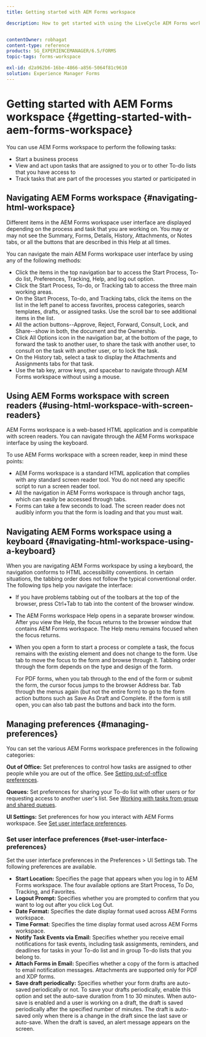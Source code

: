 ```yaml
---
title: Getting started with AEM Forms workspace

description: How to get started with using the LiveCycle AEM Forms workspace to manage your business automation processes.


contentOwner: robhagat
content-type: reference
products: SG_EXPERIENCEMANAGER/6.5/FORMS
topic-tags: forms-workspace

exl-id: d2a962b6-16be-4866-a856-5064f81c9610
solution: Experience Manager Forms
---
```

# Getting started with AEM Forms workspace {#getting-started-with-aem-forms-workspace}

You can use AEM Forms workspace to perform the following tasks:

* Start a business process
* View and act upon tasks that are assigned to you or to other To-do lists that you have access to
* Track tasks that are part of the processes you started or participated in

## Navigating&nbsp;AEM Forms workspace {#navigating-html-workspace}

Different items in the AEM Forms workspace user interface are displayed depending on the process and task that you are working on. You may or may not see the Summary, Forms, Details, History, Attachments, or Notes tabs, or all the buttons that are described in this Help at all times.

You can navigate the main AEM Forms workspace user interface by using any of the following methods:

* Click the items in the top navigation bar to access the Start Process, To-do list, Preferences, Tracking, Help, and log out option.
* Click the Start Process, To-do, or Tracking tab to access the three main working areas.
* On the Start Process, To-do, and Tracking tabs, click the items on the list in the left panel to access favorites, process categories, search templates, drafts, or assigned tasks. Use the scroll bar to see additional items in the list.
* All the action buttons--Approve, Reject, Forward, Consult, Lock, and Share--show in both, the document and the Ownership.
* Click All Options icon in the navigation bar, at the bottom of the page, to forward the task to another user, to share the task with another user, to consult on the task with another user, or to lock the task.
* On the History tab, select a task to display the Attachments and Assignments tabs for that task.
* Use the tab key, arrow keys, and spacebar to navigate through AEM Forms workspace without using a mouse.

## Using AEM Forms workspace&nbsp;with screen readers {#using-html-workspace-with-screen-readers}

AEM Forms workspace is a web-based HTML application and is compatible with screen readers. You can navigate through the AEM Forms workspace interface by using the keyboard.

To use AEM Forms workspace with a screen reader, keep in mind these points:

* AEM Forms workspace is a standard HTML application that complies with any standard screen reader tool. You do not need any specific script to run a screen reader tool.
* All the navigation in AEM Forms workspace is through anchor tags, which can easily be accessed through tabs.
* Forms can take a few seconds to load. The screen reader does not audibly inform you that the form is loading and that you must wait.

## Navigating AEM Forms workspace&nbsp;using a keyboard {#navigating-html-workspace-using-a-keyboard}

When you are navigating AEM Forms workspace by using a keyboard, the navigation conforms to HTML accessibility conventions. In certain situations, the tabbing order does not follow the typical conventional order. The following tips help you navigate the interface:

* If you have problems tabbing out of the toolbars at the top of the browser, press Ctrl+Tab to tab into the content of the browser window.
* The AEM Forms workspace Help opens in a separate browser window. After you view the Help, the focus returns to the browser window that contains AEM Forms workspace. The Help menu remains focused when the focus returns.
* When you open a form to start a process or complete a task, the focus remains with the existing element and does not change to the form. Use tab to move the focus to the form and browse through it. Tabbing order through the form depends on the type and design of the form.

  For PDF forms, when you tab through to the end of the form or submit the form, the cursor focus jumps to the browser Address bar. Tab through the menus again (but not the entire form) to go to the form action buttons such as Save As Draft and Complete. If the form is still open, you can also tab past the buttons and back into the form.

## Managing preferences {#managing-preferences}

You can set the various AEM Forms workspace preferences in the following categories:

**Out of Office:** Set preferences to control how tasks are assigned to other people while you are out of the office. See [Setting out-of-office preferences](todo-lists.md#setting-out-of-office-preferences).

**Queues:** Set preferences for sharing your To-do list with other users or for requesting access to another user's list. See [Working with tasks from group and shared queues](todo-lists.md#working-with-tasks-from-group-and-shared-queues).

**UI Settings:** Set preferences for how you interact with AEM Forms workspace. See [Set user interface preferences](#set-user-interface-preferences).

### Set user interface preferences {#set-user-interface-preferences}

Set the user interface preferences in the Preferences &gt; UI Settings tab. The following preferences are available.

* **Start Location:** Specifies the page that appears when you log in to AEM Forms workspace. The four available options are Start Process, To Do, Tracking, and Favorites.
* **Logout Prompt:** Specifies whether you are prompted to confirm that you want to log out after you click Log Out.
* **Date Format:** Specifies the date display format used across AEM Forms workspace.
* **Time Format**: Specifies the time display format used across AEM Forms workspace.
* **Notify Task Events via Email:** Specifies whether you receive email notifications for task events, including task assignments, reminders, and deadlines for tasks in your To-do list and in group To-do lists that you belong to.
* **Attach Forms in Email:** Specifies whether a copy of the form is attached to email notification messages. Attachments are supported only for PDF and XDP forms.
* **Save draft periodically:** Specifies whether your form drafts are auto-saved periodically or not. To save your drafts periodically, enable this option and set the auto-save duration from 1 to 30 minutes. When auto-save is enabled and a user is working on a draft, the draft is saved periodically after the specified number of minutes. The draft is auto-saved only when there is a change in the draft since the last save or auto-save. When the draft is saved, an alert message appears on the screen.
